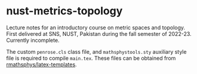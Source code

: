 # nust-metrics-topology
Lecture notes for an introductory course on metric spaces and topology. First delivered at SNS, NUST, Pakistan during the fall semester of 2022-23. Currently incomplete.

The custom `penrose.cls` class file, and `mathsphystools.sty` auxiliary style file is required to compile `main.tex`. These files can be obtained from [rmathsphys/latex-templates](https://github.com/rmathsphys/latex-templates).